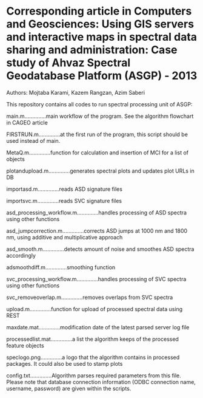 Corresponding article in Computers and Geosciences:
Using GIS servers and interactive maps in spectral data sharing and administration: Case study of Ahvaz Spectral Geodatabase Platform (ASGP) - 2013
===============================================
Authors: Mojtaba Karami, Kazem Rangzan, Azim Saberi




This repository contains all codes to run spectral processing unit of ASGP:


main.m..............main workflow of the program. See the algorithm flowchart in CAGEO article

FIRSTRUN.m..............at the first run of the program, this script should be used instead of main. 

MetaQ.m..............function for calculation and insertion of MCI for a list of objects

plotandupload.m..............generates spectral plots and updates plot URLs in DB 

importasd.m..............reads ASD signature files

importsvc.m..............reads SVC signature files

asd_processing_workflow.m..............handles processing of ASD spectra using other functions

asd_jumpcorrection.m..............corrects ASD jumps at 1000 nm and 1800 nm, using additive and multiplicative approach

asd_smooth.m..............detects amount of noise and smoothes ASD spectra accordingly

adsmoothdiff.m..............smoothing function

svc_processing_workflow.m..............handles processing of SVC spectra using other functions

svc_removeoverlap.m..............removes overlaps from SVC spectra

upload.m..............function for upload of processed spectral data using REST

maxdate.mat..............modification date of the latest parsed server log file

processedlist.mat..............a list the algorithm keeps of the processed feature objects

speclogo.png..............a logo that the algorithm contains in processed packages. It could also be used to stamp plots

config.txt..............Algorithm parses required parameters from this file. Please note that database connection information (ODBC connection name, username, password) are given within the scripts. 
